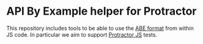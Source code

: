 API By Example helper for Protractor
====================================

This repository includes tools to be able to use the [ABE format](https://github.com/apibyexample/abe-spec)
from within JS code. In particular we aim to support [Protractor JS](https://github.com/angular/protractor) tests.
